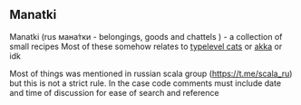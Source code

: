 ## Manatki

Manatki (rus мана́тки - belongings,
    goods and chattels ) - a collection of small recipes
Most of these somehow relates to [typelevel cats](https://typelevel.org/cats/)
or [akka](https://typelevel.org/cats/) or idk

Most of things was mentioned in russian scala group (https://t.me/scala_ru) but this is not a strict rule.
In the case code comments must include date and time of discussion for ease of search and reference





